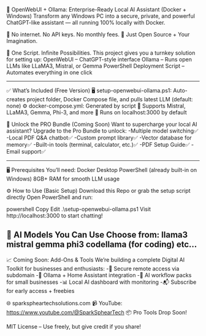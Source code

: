 🧠 OpenWebUI + Ollama: Enterprise-Ready Local AI Assistant (Docker + Windows)
Transform any Windows PC into a secure, private, and powerful ChatGPT-like assistant — all running 100% locally with Docker.

🔐 No internet. No API keys. No monthly fees.
🚀 Just Open Source + Your Imagination.

🔧 One Script. Infinite Possibilities.
This project gives you a turnkey solution for setting up:
OpenWebUI – ChatGPT-style interface
Ollama – Runs open LLMs like LLaMA3, Mistral, or Gemma
PowerShell Deployment Script – Automates everything in one click


------------------------------------------------------------------------------------------------
✅ What’s Included (Free Version)
🖥️ setup-openwebui-ollama.ps1: Auto-creates project folder, Docker Compose file, and pulls latest LLM (default: none)
⚙️ docker-compose.yml: Generated by script
🧠 Supports Mistral, LLaMA3, Gemma, Phi-3, and more
🔌 Runs on localhost:3000 by default


💎 Unlock the PRO Bundle (Coming Soon)
Want to supercharge your local AI assistant? Upgrade to the Pro Bundle to unlock:
-Multiple model switching✅
-Local PDF Q&A chatbot✅
-Custom prompt library✅
-Vector database for memory✅
-Built-in tools (terminal, calculator, etc.)✅
-PDF Setup Guide✅
-Email support✅

--------------------------------------------------------------------------

🖥️ Prerequisites
You’ll need:
Docker Desktop
PowerShell (already built-in on Windows)
8GB+ RAM for smooth LLM usage

⚙️ How to Use (Basic Setup)
Download this Repo or grab the setup script directly
Open PowerShell and run:

powershell
Copy
Edit
.\setup-openwebui-ollama.ps1
Visit http://localhost:3000 to start chatting!

💬 AI Models You Can Use
Choose from:
llama3
mistral
gemma
phi3
codellama (for coding) etc...
---------------------------------------------------------------------------------------
📈 Coming Soon: Add-Ons & Tools
We’re building a complete Digital AI Toolkit for businesses and enthusiasts:
-🔐 Secure remote access via subdomain
-🤖 Ollama + Home Assistant integration
-🧩 AI workflow packs for small businesses
-📊 Local AI dashboard with monitoring
-📬 Subscribe for early access + freebies


🌐 sparkspheartechsolutions.com
📹 YouTube: https://www.youtube.com/@SparkSphearTech
📦 Pro Tools Drop Soon!


MIT License – Use freely, but give credit if you share!
